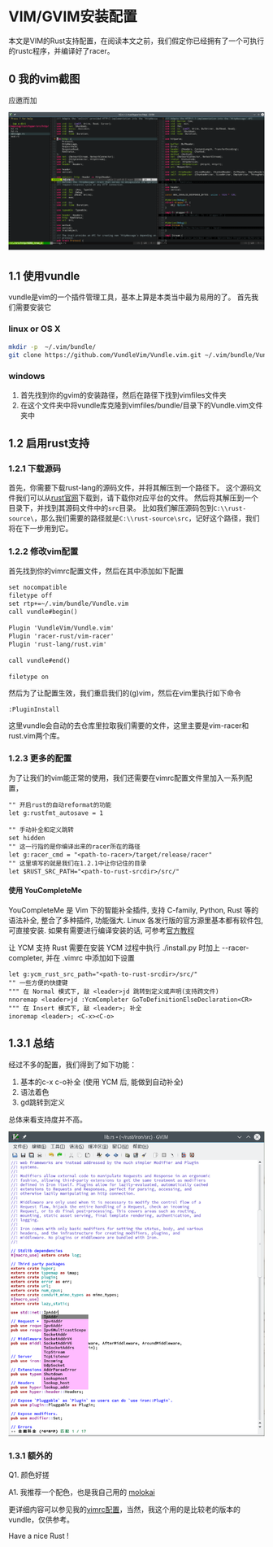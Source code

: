 # VIM/GVIM安装配置

本文是VIM的Rust支持配置，在阅读本文之前，我们假定你已经拥有了一个可执行的rustc程序，并编译好了racer。

## 0 我的vim截图

应邀而加

![此处应该有截图](../image/editor-vim-wayslog.png)

## 1.1 使用vundle

vundle是vim的一个插件管理工具，基本上算是本类当中最为易用的了。
首先我们需要安装它

### linux or OS X
```bash
mkdir -p  ~/.vim/bundle/
git clone https://github.com/VundleVim/Vundle.vim.git ~/.vim/bundle/Vundle.vim
```

### windows

1. 首先找到你的gvim的安装路径，然后在路径下找到vimfiles文件夹
2. 在这个文件夹中将vundle库克隆到vimfiles/bundle/目录下的Vundle.vim文件夹中

## 1.2 启用rust支持

### 1.2.1 下载源码

首先，你需要下载rust-lang的源码文件，并将其解压到一个路径下。
这个源码文件我们可以从[rust官网](https://www.rust-lang.org/downloads.html)下载到，请下载你对应平台的文件。
然后将其解压到一个目录下，并找到其源码文件中的`src`目录。
比如我们解压源码包到`C:\\rust-source\`，那么我们需要的路径就是`C:\\rust-source\src`，记好这个路径，我们将在下一步用到它。

### 1.2.2 修改vim配置

首先找到你的vimrc配置文件，然后在其中添加如下配置

```vim
set nocompatible
filetype off
set rtp+=~/.vim/bundle/Vundle.vim
call vundle#begin()

Plugin 'VundleVim/Vundle.vim'
Plugin 'racer-rust/vim-racer'
Plugin 'rust-lang/rust.vim'

call vundle#end()

filetype on
```

然后为了让配置生效，我们重启我们的(g)vim，然后在vim里执行如下命令

```
:PluginInstall
```

这里vundle会自动的去仓库里拉取我们需要的文件，这里主要是vim-racer和rust.vim两个库。

### 1.2.3 更多的配置

为了让我们的vim能正常的使用，我们还需要在vimrc配置文件里加入一系列配置，

```vim
"" 开启rust的自动reformat的功能
let g:rustfmt_autosave = 1

"" 手动补全和定义跳转
set hidden
"" 这一行指的是你编译出来的racer所在的路径
let g:racer_cmd = "<path-to-racer>/target/release/racer"
"" 这里填写的就是我们在1.2.1中让你记住的目录
let $RUST_SRC_PATH="<path-to-rust-srcdir>/src/"
```

#### 使用 YouCompleteMe

YouCompleteMe 是 Vim 下的智能补全插件, 支持 C-family, Python, Rust 等的语法补全, 整合了多种插件, 功能强大. Linux 各发行版的官方源里基本都有软件包, 可直接安装. 如果有需要进行编译安装的话, 可参考[官方教程](https://github.com/Valloric/YouCompleteMe#installation)

让 YCM 支持 Rust 需要在安装 YCM 过程中执行 ./install.py 时加上 --racer-completer, 并在 .vimrc 中添加如下设置
```
let g:ycm_rust_src_path="<path-to-rust-srcdir>/src/"
"" 一些方便的快捷键
""" 在 Normal 模式下, 敲 <leader>jd 跳转到定义或声明(支持跨文件)
nnoremap <leader>jd :YcmCompleter GoToDefinitionElseDeclaration<CR>
""" 在 Insert 模式下, 敲 <leader>; 补全
inoremap <leader>; <C-x><C-o>
```

## 1.3.1 总结

经过不多的配置，我们得到了如下功能：

  1. 基本的c-x c-o补全 (使用 YCM 后, 能做到自动补全)
  2. 语法着色
  3. gd跳转到定义

总体来看支持度并不高。

![此处应该有第二张截图](../image/editor-vim-welldone.png)

### 1.3.1 额外的
Q1. 颜色好搓

A1. 我推荐一个配色，也是我自己用的 [molokai](https://github.com/tomasr/molokai)

更详细内容可以参见我的[vimrc配置](https://github.com/wayslog/dotfiles/blob/master/_vimrc)，当然，我这个用的是比较老的版本的vundle，仅供参考。

Have a nice Rust !
